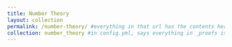 ```yaml
---
title: Number Theory
layout: collection
permalink: /number-theory/ #everything in that url has the contents here
collection: number_theory #in config.yml, says everything in _proofs is in collection called proofs
---
```

 